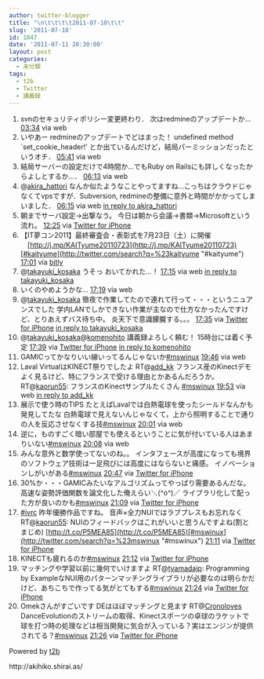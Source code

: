 ```yaml
---
author: twitter-blogger
title: "\n\t\t\t\t2011-07-10\t\t"
slug: '2011-07-10'
id: 1047
date: '2011-07-11 20:30:00'
layout: post
categories:
  - 未分類
tags:
  - t2b
  - Twitter
  - 講義録
---
```


<div xmlns:georss="http://www.georss.org/georss">

1.  <span><span>svnのセキュリティポリシー変更終わり． 次はredmineのアップデートか…</span> <span>[<span>03:34</span>](http://twitter.com/o_ob/status/90066291968327681) <span>via web</span></span></span>
2.  <span><span>いやあー redmineのアップデートでどはまった！ undefined method `set_cookie_header!' とか出ているんだけど，結局パーミッションだったというオチ．</span> <span>[<span>05:41</span>](http://twitter.com/o_ob/status/90098414683045889) <span>via web</span></span></span>
3.  <span><span>結局サーバーの設定だけで4時間か…でもRuby on Railsにも詳しくなったからよしとするか…．</span> <span>[<span>06:13</span>](http://twitter.com/o_ob/status/90106384368144384) <span>via web</span></span></span>
4.  <span><span>@[akira_hattori](http://twitter.com/akira_hattori "akira_hattori") なんか似たようなことやってますね…こっちはクラウドじゃなくてvpsですが．Subversion, redmineの整備に意外と時間がかかってしまいました．</span> <span>[<span>06:15</span>](http://twitter.com/o_ob/status/90106905753698304) <span>via web</span> [in reply to akira_hattori](http://twitter.com/akira_hattori/status/90045316107206656)</span></span>
5.  <span><span>朝までサーバ設定→出撃なう。 今日は朝から会議→書類→Microsoftという流れ。</span> <span>[<span>12:25</span>](http://twitter.com/o_ob/status/90199996753903616) <span>via [Twitter for iPhone](http://twitter.com/#!/download/iphone)</span></span></span>
6.  <span><span>【IT夢コン2011】最終審査会・表彰式を7月23日（土）に開催 　[http://j.mp/KAITyume20110723](http://j.mp/KAITyume20110723)[#kaityume](http://twitter.com/search?q=%23kaityume "#kaityume")</span> <span>[<span>17:01</span>](http://twitter.com/o_ob/status/90269373654253568) <span>via [bitly](http://bit.ly)</span></span></span>
7.  <span><span>@[takayuki_kosaka](http://twitter.com/takayuki_kosaka "takayuki_kosaka") うそっ おいてかれた…！</span> <span>[<span>17:15</span>](http://twitter.com/o_ob/status/90272957401808897) <span>via web</span> [in reply to takayuki_kosaka](http://twitter.com/takayuki_kosaka/status/90271469925449728)</span></span>
8.  <span><span>いくのやめようかな…</span> <span>[<span>17:19</span>](http://twitter.com/o_ob/status/90273898481983488) <span>via web</span></span></span>
9.  <span><span>@[takayuki_kosaka](http://twitter.com/takayuki_kosaka "takayuki_kosaka") 徹夜で作業してたので連れて行って・・・というニュアンスでした 学内LANでしかできない作業が主なので仕方なかったんですけど、とりあえずバス待ち中。 炎天下で意識朦朧する。。。</span> <span>[<span>17:35</span>](http://twitter.com/o_ob/status/90278109928108032) <span>via [Twitter for iPhone](http://twitter.com/#!/download/iphone)</span> [in reply to takayuki_kosaka](http://twitter.com/takayuki_kosaka/status/90275748442669056)</span></span>
10.  <span><span>@[takayuki_kosaka](http://twitter.com/takayuki_kosaka "takayuki_kosaka")@[komenohito](http://twitter.com/komenohito "komenohito") 講義録よろしく頼む！ 15時台には着く予定</span> <span>[<span>17:39</span>](http://twitter.com/o_ob/status/90278925644726273) <span>via [Twitter for iPhone](http://twitter.com/#!/download/iphone)</span> [in reply to komenohito](http://twitter.com/komenohito/status/90275670063710208)</span></span>
11.  <span><span>GAMICってかなりいい線いってるんじゃないか[#mswinux](http://twitter.com/search?q=%23mswinux "#mswinux")</span> <span>[<span>19:46</span>](http://twitter.com/o_ob/status/90310996064874497) <span>via web</span></span></span>
12.  <span><span>Laval VirtualはKINECT祭りでしたよ RT@[add_kk](http://twitter.com/add_kk "add_kk") フランス産のKinectデモよく見るけど、特にフランスで受ける理由とかあるんだろうか。 RT@[kaorun55](http://twitter.com/kaorun55 "kaorun55"): フランスのKinectサンプルたくさん [#mswinux](http://twitter.com/search?q=%23mswinux "#mswinux")</span> <span>[<span>19:53</span>](http://twitter.com/o_ob/status/90312684049936384) <span>via web</span> [in reply to add_kk](http://twitter.com/add_kk/status/90311624723927040)</span></span>
13.  <span><span>展示で使う時のTIPS たとえばLavalでは白熱電球を使ったシールドなんかも発見してたな 白熱電球で見えないんじゃなくて，上から照明することで通りの人を反応させなくする技[#mswinux](http://twitter.com/search?q=%23mswinux "#mswinux")</span> <span>[<span>20:01</span>](http://twitter.com/o_ob/status/90314692291072000) <span>via web</span></span></span>
14.  <span><span>逆に，ものすごく暗い部屋でも使えるということに気が付いている人はあまりいない[#mswinux](http://twitter.com/search?q=%23mswinux "#mswinux")</span> <span>[<span>20:08</span>](http://twitter.com/o_ob/status/90316533741522944) <span>via web</span></span></span>
15.  <span><span>みんな意外と数学使ってないのね。。 インタフェースが高度になっても境界のソフトウェア技術は一足飛びには高度にはならないと痛感。 イノベーションしがいがある[#mswinux](http://twitter.com/search?q=%23mswinux "#mswinux")</span> <span>[<span>20:47</span>](http://twitter.com/o_ob/status/90326251167948800) <span>via [Twitter for iPhone](http://twitter.com/#!/download/iphone)</span></span></span>
16.  <span><span>30%か・・・GAMICみたいなアルゴリズムってやっぱり需要あるんだな。 高速な姿勢評価関数を論文化した俺えらい＼(^o^)／ ライブラリ化して配った方が良いのかも[#mswinux](http://twitter.com/search?q=%23mswinux "#mswinux")</span> <span>[<span>21:09</span>](http://twitter.com/o_ob/status/90331812517253120) <span>via [Twitter for iPhone](http://twitter.com/#!/download/iphone)</span></span></span>
17.  <span><span>[#ivrc](http://twitter.com/search?q=%23ivrc "#ivrc") 昨年優勝作品ですね。 音声×全力NUIではラブプレスもお忘れなく RT@[kaorun55](http://twitter.com/kaorun55 "kaorun55"): NUIのフィードバックはこれがいいと思うんですよね(割とまじめ) [http://t.co/P5MEA85](http://t.co/P5MEA85)[#mswinux](http://twitter.com/search?q=%23mswinux "#mswinux")</span> <span>[<span>21:11</span>](http://twitter.com/o_ob/status/90332364332478464) <span>via [Twitter for iPhone](http://twitter.com/#!/download/iphone)</span></span></span>
18.  <span><span>KINECTも疲れるのか[#mswinux](http://twitter.com/search?q=%23mswinux "#mswinux")</span> <span>[<span>21:12</span>](http://twitter.com/o_ob/status/90332496000057344) <span>via [Twitter for iPhone](http://twitter.com/#!/download/iphone)</span></span></span>
19.  <span><span>マッチングや学習以前に幾何でいけますよ RT@[tyamadajp](http://twitter.com/tyamadajp "tyamadajp"): Programming by ExampleなNUI用のパターンマッチングライブラリが必要なのは明らかだけど、あちこちで作ってる気がとてもする[#mswinux](http://twitter.com/search?q=%23mswinux "#mswinux")</span> <span>[<span>21:24</span>](http://twitter.com/o_ob/status/90335680051425280) <span>via [Twitter for iPhone](http://twitter.com/#!/download/iphone)</span></span></span>
20.  <span><span>Omekさんがすごいです DEはほぼマッチングと見ます RT@[Cronoloves](http://twitter.com/Cronoloves "Cronoloves") DanceEvolutionのストリームの取得、Kinectスポーツの卓球のラケットで球を打つ時の処理などは相当開発に気合が入っている？実はエンジンが提供されてる？[#mswinux](http://twitter.com/search?q=%23mswinux "#mswinux")</span> <span>[<span>21:26</span>](http://twitter.com/o_ob/status/90336210857361408) <span>via [Twitter for iPhone](http://twitter.com/#!/download/iphone)</span></span></span>

</div>

Powered by [t2b](http://t2b.utilz.jp/)

<div>http://akihiko.shirai.as/</div>